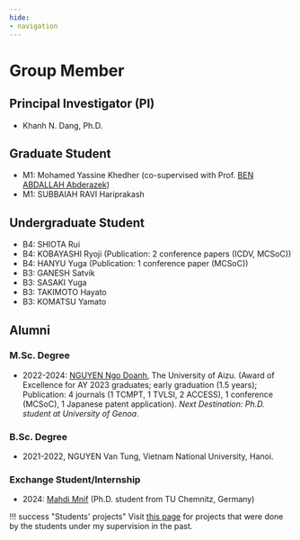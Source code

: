 ```yaml
---
hide:
- navigation
---
```


# Group Member

## Principal Investigator (PI)

- Khanh N. Dang, Ph.D.

## Graduate Student

- M1: Mohamed Yassine Khedher (co-supervised with Prof. [BEN ABDALLAH Abderazek](https://u-aizu.ac.jp/research/faculty/detail?cd=90029&lng=en))
- M1: SUBBAIAH RAVI Hariprakash

## Undergraduate Student

- B4: SHIOTA Rui
- B4: KOBAYASHI Ryoji	(Publication: 2 conference papers (ICDV, MCSoC))
- B4: HANYU Yuga	(Publication: 1 conference paper (MCSoC))
- B3: GANESH Satvik	
- B3: SASAKI Yuga
- B3: TAKIMOTO Hayato
- B3: KOMATSU Yamato

## Alumni

### M.Sc. Degree
- 2022-2024:  [NGUYEN Ngo Doanh](https://scholar.google.com.vn/citations?user=1ny8zogAAAAJ),  The University of Aizu. (Award of Excellence for AY 2023 graduates; early graduation (1.5 years); Publication: 4 journals (1 TCMPT, 1 TVLSI, 2 ACCESS), 1 conference  (MCSoC), 1 Japanese patent application). *Next Destination: Ph.D. student at University of Genoa*.
  
### B.Sc. Degree
- 2021-2022, NGUYEN Van Tung, Vietnam National University, Hanoi.


### Exchange Student/Internship

- 2024: [Mahdi Mnif](https://scholar.google.com/citations?user=lUbonSUAAAAJ) (Ph.D. student from TU Chemnitz, Germany)
  

!!! success "Students' projects"
    Visit [this page](mentor.md) for projects that were done by the students under my supervision in the past.
